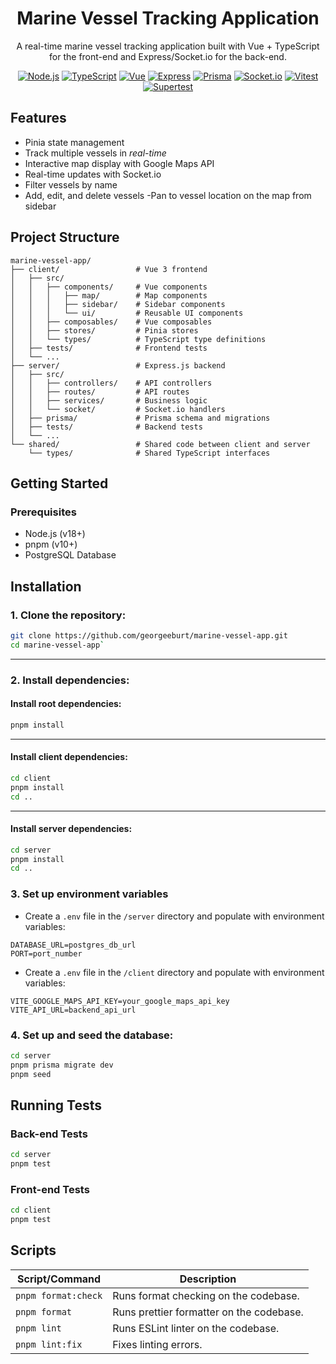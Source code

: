 <div align="center">
<h1>Marine Vessel Tracking Application</h1>

A real-time marine vessel tracking application built with Vue + TypeScript for the front-end and Express/Socket.io for the back-end.

[![Node.js](https://img.shields.io/badge/node.js-6DA55F?style=for-the-badge&logo=node.js&logoColor=white)](https://nodejs.org/)
[![TypeScript](https://img.shields.io/badge/typescript-%23007ACC.svg?style=for-the-badge&logo=typescript&logoColor=white)](https://www.typescriptlang.org/)
[![Vue](https://img.shields.io/badge/Vue-35495E?style=for-the-badge&logo=vuedotjs&logoColor=4FC08D)](https://vuejs.org/)
[![Express](https://img.shields.io/badge/express.js-%23404d59.svg?style=for-the-badge&logo=express&logoColor=%2361DAFB)](https://expressjs.com/)
[![Prisma](https://img.shields.io/badge/Prisma-cb52ff?style=for-the-badge&logo=Prisma&logoColor=white)](https://www.prisma.io/)
[![Socket.io](https://img.shields.io/badge/Socket.io%20-%20%235C5C5C?style=for-the-badge&logo=socketdotio)](https://socket.io/)
[![Vitest](https://img.shields.io/badge/vitest-6E9F18?style=for-the-badge&logo=vitest&logoColor=white)](https://vitest.dev/)
[![Supertest](https://img.shields.io/badge/supertest-ff69b4?style=for-the-badge)](https://github.com/visionmedia/supertest)
</div>

## Features
- Pinia state management
- Track multiple vessels in *real-time*
- Interactive map display with Google Maps API
- Real-time updates with Socket.io
- Filter vessels by name
- Add, edit, and delete vessels
-Pan to vessel location on the map from sidebar


## Project Structure
```
marine-vessel-app/
├── client/                 # Vue 3 frontend
│   ├── src/
│   │   ├── components/     # Vue components
│   │   │   ├── map/        # Map components
│   │   │   ├── sidebar/    # Sidebar components
│   │   │   └── ui/         # Reusable UI components
│   │   ├── composables/    # Vue composables
│   │   ├── stores/         # Pinia stores
│   │   └── types/          # TypeScript type definitions
│   ├── tests/              # Frontend tests
│   └── ...
├── server/                 # Express.js backend
│   ├── src/
│   │   ├── controllers/    # API controllers
│   │   ├── routes/         # API routes
│   │   ├── services/       # Business logic
│   │   └── socket/         # Socket.io handlers
│   ├── prisma/             # Prisma schema and migrations
│   ├── tests/              # Backend tests
│   └── ...
└── shared/                 # Shared code between client and server
    └── types/              # Shared TypeScript interfaces
```

## Getting Started
### Prerequisites
- Node.js (v18+)
- pnpm (v10+)
- PostgreSQL Database

## Installation

### 1. Clone the repository:
```bash
git clone https://github.com/georgeeburt/marine-vessel-app.git
cd marine-vessel-app`
```

---

### 2. Install dependencies:
#### Install root dependencies:
```bash
pnpm install
```

---

#### Install client dependencies:
```bash
cd client
pnpm install
cd ..
```

---

#### Install server dependencies:
```bash
cd server
pnpm install
cd ..
```

### 3. Set up environment variables
- Create a `.env` file in the `/server` directory and populate with environment variables:
```
DATABASE_URL=postgres_db_url
PORT=port_number
```

- Create a `.env` file in the `/client` directory and populate with environment variables:
```
VITE_GOOGLE_MAPS_API_KEY=your_google_maps_api_key
VITE_API_URL=backend_api_url

```

### 4. Set up and seed the database:
```bash
cd server
pnpm prisma migrate dev
pnpm seed
```

## Running Tests
### Back-end Tests
```bash
cd server
pnpm test
```

### Front-end Tests
```bash
cd client
pnpm test
```

## Scripts

| Script/Command                  | Description                             |
| ------------------------------- | ----------------------------------------|
| `pnpm format:check`             | Runs format checking on the codebase.   |
| `pnpm format`                   | Runs prettier formatter on the codebase.|
| `pnpm lint`                     | Runs ESLint linter on the codebase.     |
| `pnpm lint:fix`                 | Fixes linting errors.                   |
